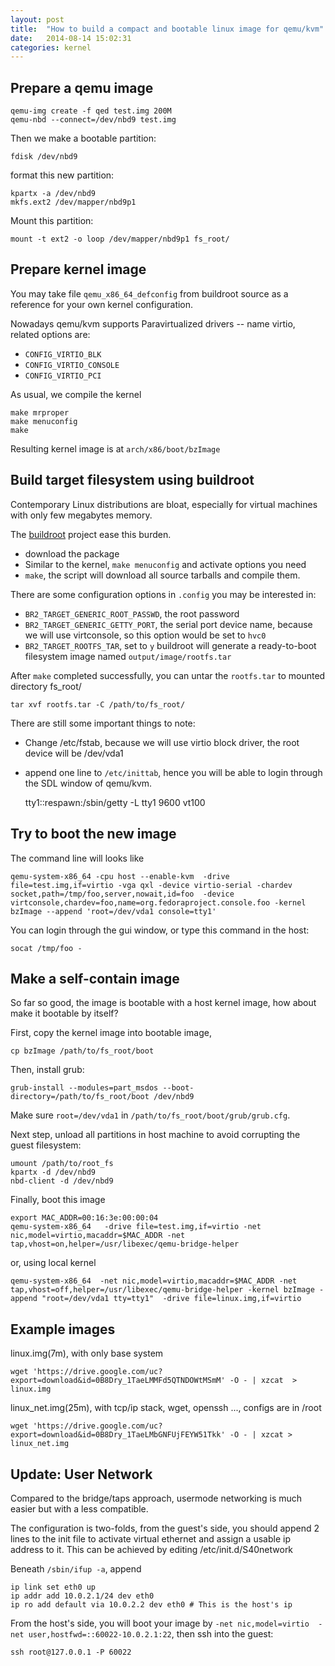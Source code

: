 ```yaml
---
layout: post
title:  "How to build a compact and bootable linux image for qemu/kvm"
date:   2014-08-14 15:02:31
categories: kernel
---
```


Prepare a qemu image
---------------------

	qemu-img create -f qed test.img 200M
	qemu-nbd --connect=/dev/nbd9 test.img

Then we make a bootable partition:

	fdisk /dev/nbd9

format this new partition:

	kpartx -a /dev/nbd9
	mkfs.ext2 /dev/mapper/nbd9p1

Mount this partition:

	mount -t ext2 -o loop /dev/mapper/nbd9p1 fs_root/


Prepare kernel image
---------------------

You may take file `qemu_x86_64_defconfig` from buildroot source as a reference
for your own kernel configuration.

Nowadays qemu/kvm supports Paravirtualized drivers -- name virtio, related options
are:

+ `CONFIG_VIRTIO_BLK`
+ `CONFIG_VIRTIO_CONSOLE`
+ `CONFIG_VIRTIO_PCI`

As usual, we compile the kernel

	make mrproper
	make menuconfig
	make

Resulting kernel image is at `arch/x86/boot/bzImage`


Build target filesystem using buildroot
--------------------------------------------

Contemporary Linux distributions are bloat, especially for virtual machines
with only few megabytes memory.

The [buildroot](http://buildroot.uclibc.org/) project ease this burden.

+ download the package
+ Similar to the kernel, `make menuconfig` and activate options you need
+ `make`, the script will download all source tarballs and compile them.

There are some configuration options in `.config` you may be interested in:

+ `BR2_TARGET_GENERIC_ROOT_PASSWD`, the root password
+ `BR2_TARGET_GENERIC_GETTY_PORT`, the serial port device name, because we
   will use virtconsole, so this option would be set to `hvc0`
+ `BR2_TARGET_ROOTFS_TAR`, set to `y` buildroot will generate a ready-to-boot
  filesystem image named `output/image/rootfs.tar`

After `make` completed successfully, you can untar the `rootfs.tar` to mounted
directory fs_root/

	tar xvf rootfs.tar -C /path/to/fs_root/

There are still some important things to note:

+ Change /etc/fstab, because we will use virtio block driver, the root device
  will be /dev/vda1
+ append one line to `/etc/inittab`, hence you will be able to login through
  the SDL window of qemu/kvm.

	tty1::respawn:/sbin/getty -L tty1 9600 vt100

Try to boot the new image
--------------------------

The command line will looks like

	qemu-system-x86_64 -cpu host --enable-kvm  -drive file=test.img,if=virtio -vga qxl -device virtio-serial -chardev socket,path=/tmp/foo,server,nowait,id=foo  -device virtconsole,chardev=foo,name=org.fedoraproject.console.foo -kernel bzImage --append 'root=/dev/vda1 console=tty1'

You can login through the gui window, or type this command in the host:

	socat /tmp/foo -

Make a self-contain image
--------------------------

So far so good, the image is bootable with a host kernel image, how about
make it bootable by itself?

First, copy the kernel image into bootable image,

	cp bzImage /path/to/fs_root/boot

Then, install grub:

	grub-install --modules=part_msdos --boot-directory=/path/to/fs_root/boot /dev/nbd9

Make sure `root=/dev/vda1` in `/path/to/fs_root/boot/grub/grub.cfg`.

Next step, unload all partitions in host machine to avoid corrupting the
guest filesystem:

	umount /path/to/root_fs
	kpartx -d /dev/nbd9
	nbd-client -d /dev/nbd9

Finally, boot this image

    export MAC_ADDR=00:16:3e:00:00:04
    qemu-system-x86_64   -drive file=test.img,if=virtio -net nic,model=virtio,macaddr=$MAC_ADDR -net tap,vhost=on,helper=/usr/libexec/qemu-bridge-helper

or, using local kernel

    qemu-system-x86_64  -net nic,model=virtio,macaddr=$MAC_ADDR -net tap,vhost=off,helper=/usr/libexec/qemu-bridge-helper -kernel bzImage -append "root=/dev/vda1 tty=tty1"  -drive file=linux.img,if=virtio

Example images
--------------

linux.img(7m), with only base system

    wget 'https://drive.google.com/uc?export=download&id=0B8Dry_1TaeLMMFd5QTNDOWtMSmM' -O - | xzcat  > linux.img

linux_net.img(25m), with tcp/ip stack, wget, openssh ..., configs are in /root

    wget 'https://drive.google.com/uc?export=download&id=0B8Dry_1TaeLMbGNFUjFEYW51Tkk' -O - | xzcat > linux_net.img


Update: User Network
---------------------

Compared to the bridge/taps approach, usermode networking is much easier but with
a less compatible.

The configuration is two-folds, from the guest's side, you should append 2
lines to the init file to activate virtual ethernet and assign a usable ip address
to it. This can be achieved by editing /etc/init.d/S40network

Beneath `/sbin/ifup -a`, append

    ip link set eth0 up
    ip addr add 10.0.2.1/24 dev eth0
    ip ro add default via 10.0.2.2 dev eth0 # This is the host's ip

From the host's side, you will boot your image by
`-net nic,model=virtio  -net user,hostfwd=::60022-10.0.2.1:22`, then ssh into the guest:

    ssh root@127.0.0.1 -P 60022

